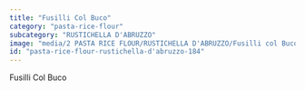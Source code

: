 ```yaml
---
title: "Fusilli Col Buco"
category: "pasta-rice-flour"
subcategory: "RUSTICHELLA D'ABRUZZO"
image: "media/2 PASTA RICE FLOUR/RUSTICHELLA D'ABRUZZO/Fusilli col Buco.png"
id: "pasta-rice-flour-rustichella-d'abruzzo-184"
---
```


Fusilli Col Buco
